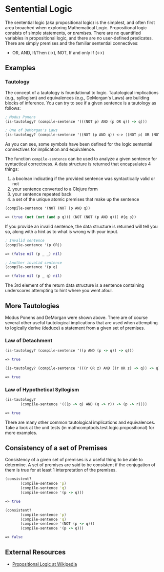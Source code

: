 # Sentential Logic
The sentential logic (aka propositional logic) is the simplest, and often first area broached when exploring Mathematical Logic.  Propositional logic consists of simple statements, or _premises_.  There are no quantified variables in propositional logic, and there are no user-defined predicates.  There are simply premises and the familiar sentential connectives:
+ OR, AND, If/Then (->), NOT, If and only If (<->)

## Examples

### Tautology
The concept of a tautology is foundational to logic.  Tautological implications (e.g., syllogism) and equivalences (e.g., DeMorgan's Laws) are building blocks of inference.  You can try to see if a given sentence is a tautology as follows:

```clojure
; Modus Ponens
(is-tautology? (compile-sentence '(((NOT p) AND (p OR q)) -> q)))

; One of DeMorgan's Laws
(is-tautology? (compile-sentence '((NOT (p AND q)) <-> ((NOT p) OR (NOT q)))))
```
As you can see, some symbols have been defined for the logic sentential connectives for implication and equivalence.  

The function `compile-sentence` can be used to analyze a given sentence for syntactical correctness.  A data structure is returned that encapsulates 4 things: 

1. a boolean indicating if the provided sentence was syntactically valid or not
2. your sentence converted to a Clojure form
3. your sentence repeated back
4. a set of the unique atomic premises that make up the sentence

```clojure
(compile-sentence '(NOT (NOT (p AND q))

=> (true (not (not (and p q))) (NOT (NOT (p AND q))) #{q p})
```

If you provide an invalid sentence, the data structure is returned will tell you so, along with a hint as to what is wrong with your input.

```clojure
; Invalid sentence
(compile-sentence '(p OR))

=> (false nil (p _ _) nil)

; Another invalid sentence
(compile-sentence '(p q)

=> (false nil (p _ q) nil)
```
The 3rd element of the return data structure is a sentence containing underscores attempting to hint where you went afoul.

## More Tautologies
Modus Ponens and DeMorgan were shown above.  There are of course several other useful tautological implications that are used when attempting to logically derive (deduce) a statement from a given set of premises.  

### Law of Detachment
```clojure
(is-tautology? (compile-sentence '((p AND (p -> q)) -> q)))

=> true 

(is-tautology? (compile-sentence '(((r OR z) AND ((r OR z) -> q)) -> q)))

=> true
```

### Law of Hypothetical Syllogism
```clojure
(is-tautology?
       (compile-sentence '(((p -> q) AND (q -> r)) -> (p -> r))))

=> true
```

There are many other common tautological implications and equivalences.  Take a look at the unit tests (in mathcomptools.test.logic.propositional) for more examples.

## Consistency of a set of Premises
Consistency of a given set of premises is a useful thing to be able to determine.  A set of premises are said to be consistent if the conjugation of them is true for at least 1 interpretation of the premises.
```clojure
(consistent?
       (compile-sentence 'p)
       (compile-sentence 'q)
       (compile-sentence '(p -> q)))

=> true

(consistent?
       (compile-sentence 'p)
       (compile-sentence 'q)
       (compile-sentence '(NOT (p -> q)))
       (compile-sentence '(p -> q)))

=> false
```

## External Resources
+ [Propositional Logic at Wikipedia](http://en.wikipedia.org/wiki/Propositional_logic)
